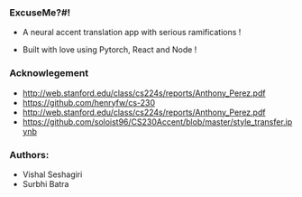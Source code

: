 ### ExcuseMe?#!

- A neural accent translation app with serious ramifications !

- Built with love using Pytorch, React and Node !

### Acknowlegement
- http://web.stanford.edu/class/cs224s/reports/Anthony_Perez.pdf
- https://github.com/henryfw/cs-230
- http://web.stanford.edu/class/cs224s/reports/Anthony_Perez.pdf
- https://github.com/soloist96/CS230Accent/blob/master/style_transfer.ipynb

### Authors:
- Vishal Seshagiri
- Surbhi Batra